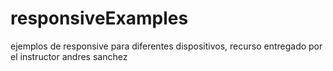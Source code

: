 # responsiveExamples
ejemplos de responsive para diferentes dispositivos, recurso entregado por el instructor andres sanchez
